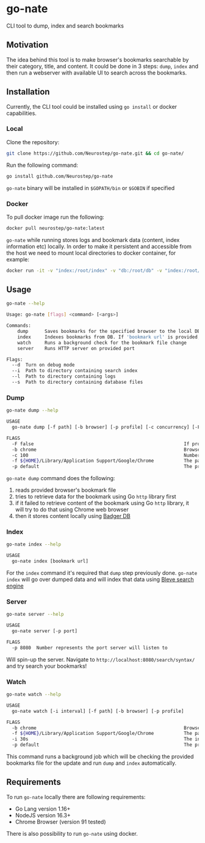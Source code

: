 # go-nate
CLI tool to dump, index and search bookmarks

## Motivation

The idea behind this tool is to make browser's bookmarks searchable by their category, title, and content. It could be done in 3 steps: `dump`, `index` and then run a webserver with available UI to search across the bookmarks.

## Installation

Currently, the CLI tool could be installed using `go install` or docker capabilities.

### Local

Clone the repository:
```bash
git clone https://github.com/Neurostep/go-nate.git && cd go-nate/
```

Run the following command:
```bash
go install github.com/Neurostep/go-nate
```

`go-nate` binary will be installed in `$GOPATH/bin` or `$GOBIN` if specified

### Docker

To pull docker image run the following:

```bash
docker pull neurostep/go-nate:latest
```

`go-nate` while running stores logs and bookmark data (content, index information etc) locally. In order to make it
persistent and accessible from the host we need to mount local directories to docker container, for example:

```bash
docker run -it -v "index:/root/index" -v "db:/root/db" -v "index:/root/index" -v "log:/root/log" -v "${HOME}/Library/Application Support/Google/Chrome:/root/bookmarks" go-nate:latest go-nate dump -f bookmarks
```

## Usage

```bash
go-nate --help

Usage: go-nate [flags] <command> [<args>]

Commands:
    dump      Saves bookmarks for the specified browser to the local DB. If bookmark URL is provided, it will dump that one only
    index     Indexes bookmarks from DB. If 'bookmark url' is provided, it will index only that bookmark
    watch     Runs a background check for the bookmark file change
    server    Runs HTTP server on provided port

Flags:
  --d  Turn on debug mode
  --i  Path to directory containing search index
  --l  Path to directory containing logs
  --s  Path to directory containing database files
```

### Dump

```bash
go-nate dump --help

USAGE
  go-nate dump [-f path] [-b browser] [-p profile] [-c concurrency] [-F force to dump] [bookmark url] [bookmark folder] [bookmark title]

FLAGS
  -F false                                                       If provided, then bookmark will be dumped even if it already exists
  -b chrome                                                      Browser for which bookmarks are being dumped
  -c 100                                                         Number of concurrent workers to dump the bookmarks
  -f ${HOME}/Library/Application Support/Google/Chrome           The path to local browser profile
  -p default                                                     The profile name of the browser
```

`go-nate dump` command does the following:

1. reads provided browser's bookmark file
1. tries to retrieve data for the bookmark using Go `http` library first
1. if it failed to retrieve content of the bookmark using Go `http` library, it will try to do that using Chrome web browser
1. then it stores content locally using [Badger DB](https://github.com/dgraph-io/badger)

### Index

```bash
go-nate index --help

USAGE
  go-nate index [bookmark url]
```

For the `index` command it's required that `dump` step previously done. `go-nate index` will go over dumped data and will
index that data using [Bleve search engine](http://blevesearch.com/)

### Server

```bash
go-nate server --help

USAGE
  go-nate server [-p port]

FLAGS
  -p 8080  Number represents the port server will listen to
```

Will spin-up the server. Navigate to `http://localhost:8080/search/syntax/` and try search your bookmarks!

### Watch

```bash
go-nate watch --help

USAGE
  go-nate watch [-i interval] [-f path] [-b browser] [-p profile]

FLAGS
  -b chrome                                                      Browser for which bookmarks are being watched and dumped
  -f ${HOME}/Library/Application Support/Google/Chrome           The path to local browser profile
  -i 30s                                                         The interval in which watch will perform the bookmark file check
  -p default                                                     The profile name of the browser
```

This command runs a background job which will be checking the provided bookmarks file for the update and run `dump` and
`index` automatically.

## Requirements

To run `go-nate` locally there are following requirements:

 - Go Lang version 1.16+
 - NodeJS version 16.3+
 - Chrome Browser (version 91 tested)

There is also possibility to run `go-nate` using docker.
